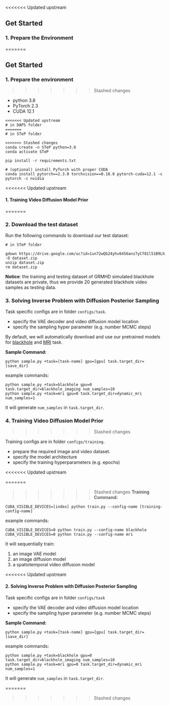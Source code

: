 <<<<<<< Updated upstream
## Get Started

### 1. Prepare the Environment
=======
## Get Started 

### 1. Prepare the environment
>>>>>>> Stashed changes

- python 3.8
- PyTorch 2.3
- CUDA 12.1

```
<<<<<<< Updated upstream
# in DAPS folder
=======
# in STeP folder

>>>>>>> Stashed changes
conda create -n STeP python=3.8
conda activate STeP

pip install -r requirements.txt

# (optional) install PyTorch with proper CUDA
conda install pytorch==2.3.0 torchvision==0.18.0 pytorch-cuda=12.1 -c pytorch -c nvidia
```



<<<<<<< Updated upstream
#### 1. Training Video Diffusion Model Prior
=======
### 2. Download the test dataset

Run the following commands to download our test dataset:

```
# in STeP folder

gdown https://drive.google.com/uc?id=1un72wQb24yhv64S6anz7yCf81l51B9Lh -O dataset.zip
unzip dataset.zip
rm dataset.zip
```

**Notice**: the training and testing dataset of GRMHD simulated blackhole datasets are private, thus we provide 20 generated blackhole video samples as testing data.



### 3. Solving Inverse Problem with Diffusion Posterior Sampling

Task specific configs are in folder `configs/task`. 

* specify the VAE decoder and video diffusion model location
* specify the sampling hyper parameter (e.g. number MCMC steps)

By default, we will automatically download and use our pretrained models for [blackhole](https://huggingface.co/bingliangzhang00/STeP-blackhole) and [MRI](https://huggingface.co/bingliangzhang00/STeP-mri) task.



**Sample Command:**

```
python sample.py +task=[task-name] gpu=[gpu] task.target_dir=[save_dir] 
```

example commands:

```
python sample.py +task=blackhole gpu=0 task.target_dir=blackhole_imaging num_samples=10
python sample.py +task=mri gpu=0 task.target_dir=dynamic_mri num_samples=1
```

It will generate `num_samples` in `task.target_dir`.



### 4. Training Video Diffusion Model Prior
>>>>>>> Stashed changes

Training configs are in folder `configs/training`.

* prepare the required image and video dataset. 
* specify the model architecture
* specify the training hyperparameters (e.g. epochs)

<<<<<<< Updated upstream


=======
>>>>>>> Stashed changes
**Training Command:**

```
CUDA_VISIBLE_DEVICES=[index] python train.py --config-name [training-config-name]
```

example commands:

```
CUDA_VISIBLE_DEVICES=0 python train.py --config-name blackhole
CUDA_VISIBLE_DEVICES=0 python train.py --config-name mri
```

It will sequentially train:

1. an image VAE model 
2. an image diffusion model
3. a spatiotemporal video diffusion model



<<<<<<< Updated upstream
#### 2. Solving Inverse Problem with Diffusion Posterior Sampling

Task specific configs are in folder `configs/task` 

* specify the VAE decoder and video diffusion model location
* specify the sampling hyper parameter (e.g. number MCMC steps)



**Sample Command:**

```
python sample.py +task=[task-name] gpu=[gpu] task.target_dir=[save_dir] 
```

example commands:

```
python sample.py +task=blackhole gpu=0 task.target_dir=blackhole_imaging num_samples=10
python sample.py +task=mri gpu=0 task.target_dir=dynamic_mri num_samples=1
```

It will generate `num_samples` in `task.target_dir`.

=======
>>>>>>> Stashed changes
